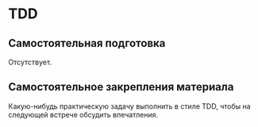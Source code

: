 # TDD
## Самостоятельная подготовка
Отсутствует.

## Самостоятельное закрепления материала
Какую-нибудь практическую задачу выполнить в стиле TDD, чтобы на следующей встрече обсудить впечатления.